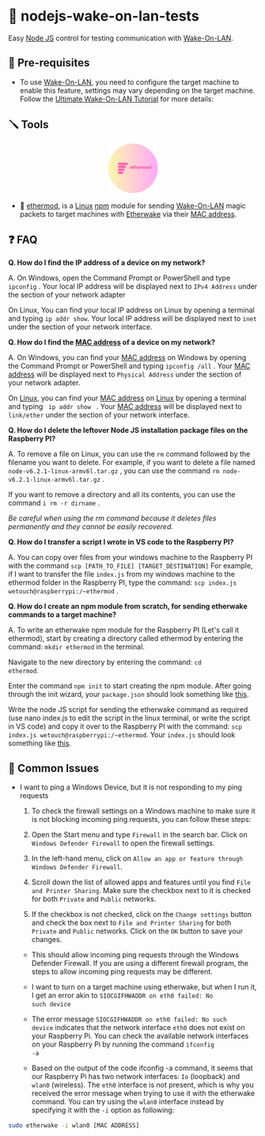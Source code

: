 # 🌟 nodejs-wake-on-lan-tests

Easy [Node JS](https://nodejs.org/en) control for testing communication with [Wake-On-LAN](https://en.wikipedia.org/wiki/Wake-on-LAN).

## 🔧 Pre-requisites

- To use [Wake-On-LAN](https://en.wikipedia.org/wiki/Wake-on-LAN), you need to configure the target machine to enable this feature, settings may vary depending on the target machine. Follow the [Ultimate Wake-On-LAN Tutorial](https://docs.technotim.live/posts/wake-on-lan/) for more details: 

## 🪛 Tools

<div align="center"><img width="100px" src="ethermod/ethermod-logo.png"></img></div>

- 🚀 [ethermod](https://gitlab.wetouch.at/playground/nodejs-wake-on-lan-tests/-/tree/master/ethermod), is a [Linux](https://www.raspbian.org/) [npm](https://www.npmjs.com/) module for sending [Wake-On-LAN](https://en.wikipedia.org/wiki/Wake-on-LAN) magic packets to target machines with [Etherwake](https://www.mkssoftware.com/docs/man1/etherwake.1.asp) via their [MAC address](https://en.wikipedia.org/wiki/MAC_address).

## ❓ FAQ

**Q. How do I find the IP address of a device on my network?**

A. On Windows, open the Command Prompt or PowerShell and type <code>ipconfig</code> . Your local IP address will be displayed next to `IPv4 Address` under the section of your network adapter

On Linux, You can find your local IP address on Linux by opening a terminal and typing <code>ip addr show</code>. Your local IP address will be displayed next to `inet` under the section of your network interface.

**Q. How do I find the [MAC address](https://en.wikipedia.org/wiki/MAC_address) of a device on my network?**

A. On Windows, you can find your [MAC address](https://en.wikipedia.org/wiki/MAC_address) on Windows by opening the Command Prompt or PowerShell and typing <code>ipconfig /all</code> . Your [MAC address](https://en.wikipedia.org/wiki/MAC_address) will be displayed next to `Physical Address` under the section of your network adapter.

On [Linux](https://www.raspbian.org/), you can find your [MAC address](https://en.wikipedia.org/wiki/MAC_address) on [Linux](https://www.raspbian.org/) by opening a terminal and typing <code> ip addr show </code> . Your [MAC address](https://en.wikipedia.org/wiki/MAC_address) will be displayed next to `link/ether` under the section of your network interface.

**Q. How do I delete the leftover Node JS installation package files on the Raspberry PI?**

A. To remove a file on Linux, you can use the <code>rm</code> command followed by the filename you want to delete. For example, if you want to delete a file named `node-v6.2.1-linux-armv6l.tar.gz` , you can use the command <code>rm node-v6.2.1-linux-armv6l.tar.gz</code> .

If you want to remove a directory and all its contents, you can use the command <code>i rm -r dirname</code> .

_Be careful when using the rm command because it deletes files permanently and they cannot be easily recovered._

**Q. How do I transfer a script I wrote in VS code to the Raspberry PI?**

A. You can copy over files from your windows machine to the Raspberry PI with the command <code>scp [PATH_TO_FILE] [TARGET_DESTINATION]</code>
For example, if I want to transfer the file `index.js` from my windows machine to the ethermod folder in the Raspberry PI, type the command: 
<code>scp index.js wetouch@raspberrypi:/~ethermod</code> .

**Q. How do I create an npm module from scratch, for sending etherwake commands to a target machine?**

A. To write an etherwake npm module for the Raspberry PI (Let's call it ethermod), start by creating a directory called ethermod by entering the command: <code>mkdir ethermod</code> in the terminal.

Navigate to the new directory by entering the command: <code>cd ethermod</code>.

Enter the command <code>npm init</code> to start creating the npm module. After going through the init wizard, your `package.json` should look something like [this](https://gitlab.wetouch.at/playground/nodejs-wake-on-lan-tests/-/blob/master/ethermod/package.json).

Write the node JS script for sending the etherwake command as required (use nano index.js to edit the script in the linux terminal, or write the script in VS code) and copy it over to the Raspberry PI with the command: <code>scp index.js wetouch@raspberrypi:/~ethermod</code>. Your `index.js` should look something like [this](https://gitlab.wetouch.at/playground/nodejs-wake-on-lan-tests/-/blob/master/ethermod/index.js).

## 🤔  Common Issues
- I want to ping a Windows Device, but it is not responding to my ping requests

    1. To check the firewall settings on a Windows machine to make sure it is not blocking incoming ping requests, you can follow these steps:

    2. Open the Start menu and type `Firewall` in the search bar. Click on `Windows Defender Firewall` to open the firewall settings.

    3. In the left-hand menu, click on `Allow an app or feature through Windows Defender Firewall`.

    4. Scroll down the list of allowed apps and features until you find `File and Printer Sharing`. Make sure the checkbox next to it is checked for both `Private` and `Public` networks.

    5. If the checkbox is not checked, click on the `Change settings` button and check the box next to `File and Printer Sharing` for both `Private` and `Public` networks. Click on the `OK` button to save your changes.

    - This should allow incoming ping requests through the Windows Defender Firewall. If you are using a different firewall program, the steps to allow incoming ping requests may be different.

    - I want to turn on a target machine using etherwake, but when I run it, I get an error akin to <code>SIOCGIFHWADDR on eth0 failed: No such device</code>

    - The error message <code>SIOCGIFHWADDR on eth0 failed: No such device</code> indicates that the network interface <code>eth0</code> does not exist on your Raspberry Pi. You can check the available network interfaces on your Raspberry Pi by running the command <code>ifconfig -a</code>

    - Based on the output of the code ifconfig -a command, it seems that our Raspberry Pi has two network interfaces: <code>Io</code> (loopback) and <code>wlan0</code> (wireless). The <code>eth0</code> interface is not present, which is why you received the error message when trying to use it with the etherwake command. You can try using the <code>wlan0</code> interface instead by specifying it with the <code>-i</code> option as following: 

```bash 
sudo etherwake -i wlan0 [MAC ADDRESS]
```
